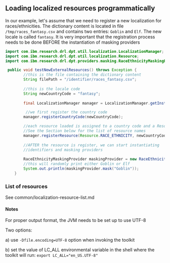 ## Loading localized resources programmatically

In our example, let's assume that we need to register a new localization for races/ethnicities. The dictionary content is located in file `/tmp/races_fantasy.csv` and contains two entries: `Goblin` and `Elf`. The new locale is called `fantasy`. It is very important that the registration process needs to be done BEFORE the instantiation of masking providers

```java
import com.ibm.research.drl.dpt.util.localization.LocalizationManager;
import com.ibm.research.drl.dpt.util.localization.Resource;
import com.ibm.research.drl.dpt.providers.masking.RaceEthnicityMaskingProvider;

 public void testNewExternalResources() throws Exception {
        //this is the file containing the dictionary content
        String filePath = "/identifier/races_fantasy.csv"; 
        
        //this is the locale code
        String newCountryCode = "fantasy";
        
        final LocalizationManager manager = LocalizationManager.getInstance();

		 //we first register the country code
        manager.registerCountryCode(newCountryCode);

        //each resource loaded is assigned to a country code and a Resource object. 
        //See the Section below for the list of resource names
        manager.registerResource(Resource.RACE_ETHNICITY, newCountryCode, filePath);
       
        //AFTER the resource is register, we can start instantiating 
        //identifiers and masking providers
        
        RaceEthnicityMaskingProvider maskingProvider = new RaceEthnicityMaskingProvider();
        //this will randomly print either Goblin or Elf
        System.out.println(maskingProvider.mask("Goblin"));
    }
```

### List of resources

See common/localization-resource-list.md

#### Notes

For proper output format, the JVM needs to be set up to use UTF-8

Two options:

a) use `-Dfile.encoding=UTF-8` option when invoking the toolkit

b) set the value of LC_ALL environmental variable in the shell where the toolkit will run: `export LC_ALL="en_US.UTF-8"`
